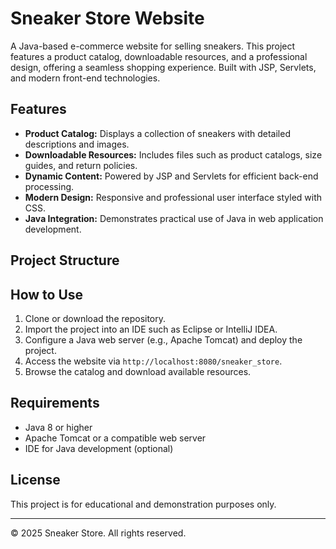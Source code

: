 # Sneaker Store Website

A Java-based e-commerce website for selling sneakers. This project features a product catalog, downloadable resources, and a professional design, offering a seamless shopping experience. Built with JSP, Servlets, and modern front-end technologies.

## Features
- **Product Catalog:** Displays a collection of sneakers with detailed descriptions and images.
- **Downloadable Resources:** Includes files such as product catalogs, size guides, and return policies.
- **Dynamic Content:** Powered by JSP and Servlets for efficient back-end processing.
- **Modern Design:** Responsive and professional user interface styled with CSS.
- **Java Integration:** Demonstrates practical use of Java in web application development.

## Project Structure

## How to Use
1. Clone or download the repository.
2. Import the project into an IDE such as Eclipse or IntelliJ IDEA.
3. Configure a Java web server (e.g., Apache Tomcat) and deploy the project.
4. Access the website via `http://localhost:8080/sneaker_store`.
5. Browse the catalog and download available resources.

## Requirements
- Java 8 or higher
- Apache Tomcat or a compatible web server
- IDE for Java development (optional)

## License
This project is for educational and demonstration purposes only.

---

© 2025 Sneaker Store. All rights reserved.

